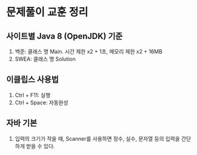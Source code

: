 # 문제풀이 교훈 정리

## 사이트별 Java 8 (OpenJDK) 기준

1. 백준: 클래스 명 Main. 시간 제한 x2 + 1초, 메모리 제한 x2 + 16MB
2. SWEA: 클래스 명 Solution

## 이클립스 사용법

1. Ctrl + F11: 실행
2. Ctrl + Space: 자동완성

## 자바 기본

1. 입력의 크기가 작을 때, Scanner를 사용하면 정수, 실수, 문자열 등의 입력을 간단하게 받을 수 있다.
